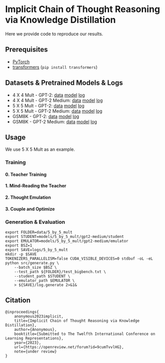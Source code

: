 # Implicit Chain of Thought Reasoning via Knowledge Distillation

Here we provide code to reproduce our results.

## Prerequisites

* [PyTorch](https://pytorch.org/get-started/locally/)
* [transformers](https://github.com/huggingface/transformers) (`pip install transformers`)

## Datasets & Pretrained Models & Logs

* 4 X 4 Mult - GPT-2: [data](data/4_by_4_mult/) [model]() [log](logs/4_by_4_mult/gpt2/log.generate)
* 4 X 4 Mult - GPT-2 Medium: [data](data/4_by_4_mult/) [model]() [log](logs/4_by_4_mult/gpt2-medium/log.generate)
* 5 X 5 Mult - GPT-2: [data](data/5_by_5_mult/) [model]() [log](logs/5_by_5_mult/gpt2/log.generate)
* 5 X 5 Mult - GPT-2 Medium: [data](data/5_by_5_mult/) [model]() [log](logs/5_by_5_mult/gpt2-medium/log.generate)
* GSM8K - GPT-2: [data](data/5_by_5_mult/) [model]() [log](logs/gsm8k/gpt2/log.generate)
* GSM8K - GPT-2 Medium: [data](data/5_by_5_mult/) [model]() [log](logs/gsm8k/gpt2-medium/log.generate)

## Usage

We use 5 X 5 Mult as an example.


### Training

#### 0. Teacher Training

#### 1. Mind-Reading the Teacher

#### 2. Thought Emulation

#### 3. Couple and Optimize


### Generation & Evaluation

```
export FOLDER=data/5_by_5_mult
export STUDENT=models/5_by_5_mult/gpt2-medium/student
export EMULATOR=models/5_by_5_mult/gpt2-medium/emulator
export BSZ=1
export SAVE=logs/5_by_5_mult
mkdir -p $SAVE
TOKENIZERS_PARALLELISM=false CUDA_VISIBLE_DEVICES=0 stdbuf -oL -eL python src/generate.py \
    --batch_size $BSZ \
    --test_path ${FOLDER}/test_bigbench.txt \
    --student_path $STUDENT \
    --emulator_path $EMULATOR \
    > ${SAVE}/log.generate 2>&1&
```

## Citation

```
@inproceedings{
    anonymous2023implicit,
    title={Implicit Chain of Thought Reasoning via Knowledge Distillation},
    author={Anonymous},
    booktitle={Submitted to The Twelfth International Conference on Learning Representations},
    year={2023},
    url={https://openreview.net/forum?id=9cumTvvlHG},
    note={under review}
}
```
